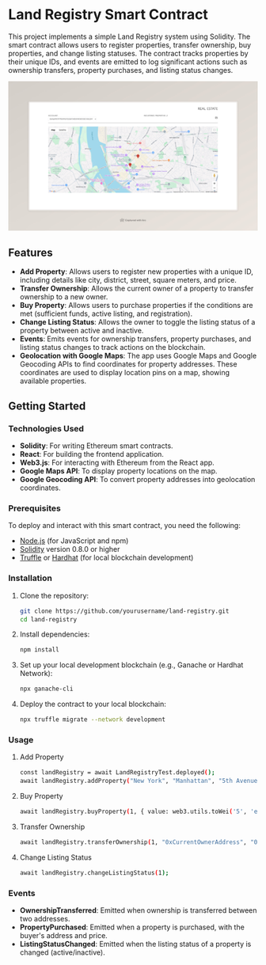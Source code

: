 # Land Registry Smart Contract

This project implements a simple Land Registry system using Solidity. The smart contract allows users to register properties, transfer ownership, buy properties, and change listing statuses. The contract tracks properties by their unique IDs, and events are emitted to log significant actions such as ownership transfers, property purchases, and listing status changes.

![Project Picture](public/project.jpeg)  <!-- Replace this with your actual project image -->

## Features

- **Add Property**: Allows users to register new properties with a unique ID, including details like city, district, street, square meters, and price.
- **Transfer Ownership**: Allows the current owner of a property to transfer ownership to a new owner.
- **Buy Property**: Allows users to purchase properties if the conditions are met (sufficient funds, active listing, and registration).
- **Change Listing Status**: Allows the owner to toggle the listing status of a property between active and inactive.
- **Events**: Emits events for ownership transfers, property purchases, and listing status changes to track actions on the blockchain.
- **Geolocation with Google Maps**: The app uses Google Maps and Google Geocoding APIs to find coordinates for property addresses. These coordinates are used to display location pins on a map, showing available properties.

## Getting Started

### Technologies Used

 - **Solidity**: For writing Ethereum smart contracts.
 - **React**: For building the frontend application.
 - **Web3.js**: For interacting with Ethereum from the React app.
 - **Google Maps API**: To display property locations on the map.
 - **Google Geocoding API**: To convert property addresses into geolocation coordinates.

### Prerequisites

To deploy and interact with this smart contract, you need the following:

- [Node.js](https://nodejs.org/) (for JavaScript and npm)
- [Solidity](https://soliditylang.org/) version 0.8.0 or higher
- [Truffle](https://www.trufflesuite.com/truffle) or [Hardhat](https://hardhat.org/) (for local blockchain development)

### Installation

1. Clone the repository:
   ```bash
   git clone https://github.com/yourusername/land-registry.git
   cd land-registry
2. Install dependencies:
   ```bash
   npm install
3. Set up your local development blockchain (e.g., Ganache or Hardhat Network):
   ```bash
   npx ganache-cli
4. Deploy the contract to your local blockchain:
   ```bash
   npx truffle migrate --network development
   
### Usage

1. Add Property
    ```bash
   const landRegistry = await LandRegistryTest.deployed();
    await landRegistry.addProperty("New York", "Manhattan", "5th Avenue", 200, 5);
2. Buy Property
    ```bash
   await landRegistry.buyProperty(1, { value: web3.utils.toWei('5', 'ether') });
3. Transfer Ownership
    ```bash
   await landRegistry.transferOwnership(1, "0xCurrentOwnerAddress", "0xNewOwnerAddress");
4. Change Listing Status
    ```bash
    await landRegistry.changeListingStatus(1);
   
### Events

 - **OwnershipTransferred**: Emitted when ownership is transferred between two addresses.
 - **PropertyPurchased**: Emitted when a property is purchased, with the buyer's address and price.
 - **ListingStatusChanged**: Emitted when the listing status of a property is changed (active/inactive).
